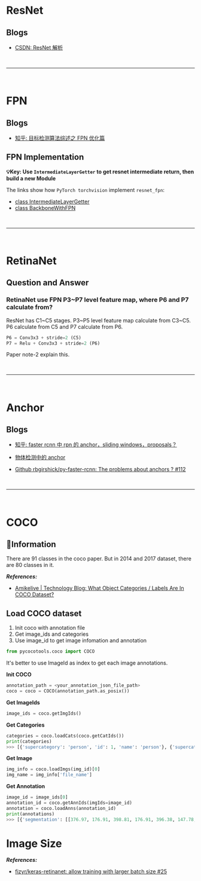 # ResNet

## Blogs

- [CSDN: ResNet 解析](https://blog.csdn.net/lanran2/article/details/79057994)

<!--  -->
<br>

---

<br>
<!--  -->

# FPN

## Blogs

- [知乎: 目标检测算法综述之 FPN 优化篇](https://zhuanlan.zhihu.com/p/63047557)

## FPN Implementation

**:bulb:Key: Use `IntermediateLayerGetter` to get resnet intermediate return, then build a new Module**

The links show how `PyTorch torchvision` implement `resnet_fpn`:

- [class IntermediateLayerGetter](https://github.com/pytorch/vision/blob/2287c8f2dc9dcad955318cc022cabe4d53051f65/torchvision/models/_utils.py#L7)
- [class BackboneWithFPN](https://github.com/pytorch/vision/blob/2287c8f2dc9dcad955318cc022cabe4d53051f65/torchvision/models/detection/backbone_utils.py#L10)

<!--  -->
<br>

---

<br>
<!--  -->

# RetinaNet

## Question and Answer

### RetinaNet use FPN P3~P7 level feature map, where P6 and P7 calculate from?

ResNet has C1~C5 stages. P3~P5 level feature map calculate from C3~C5. P6 calculate from C5 and P7 calculate from P6.

```python
P6 = Conv3x3 + stride=2 (C5)
P7 = Relu + Conv3x3 + stride=2 (P6)
```

Paper note-2 explain this.

<!--  -->
<br>

---

<br>
<!--  -->

# Anchor

## Blogs

- [知乎: faster rcnn 中 rpn 的 anchor，sliding windows，proposals？](https://www.zhihu.com/question/42205480/answer/525212289)

- [物体检测中的 anchor](https://mingming97.github.io/2019/03/26/anchor%20in%20object%20detection/)

- [Github rbgirshick/py-faster-rcnn: The problems about anchors ? #112](https://github.com/rbgirshick/py-faster-rcnn/issues/112)

<!--  -->
<br>

---

<br>
<!--  -->

# COCO

## :triangular_flag_on_post:Information

There are 91 classes in the coco paper. But in 2014 and 2017 dataset, there are 80 classes in it.

**_References:_**

- [Amikelive | Technology Blog: What Object Categories / Labels Are In COCO Dataset?](https://tech.amikelive.com/)

## Load COCO dataset

1. Init coco with annotation file
2. Get image_ids and categories
3. Use image_id to get image infomation and annotation

```python
from pycocotools.coco import COCO
```

It's better to use ImageId as index to get each image annotations.

**Init COCO**

```python
annotation_path = <your_annotation_json_file_path>
coco = coco = COCO(annotation_path.as_posix())
```

**Get ImageIds**

```python
image_ids = coco.getImgIds()
```

**Get Categories**

```python
categories = coco.loadCats(coco.getCatIds())
print(categories)
>>> [{'supercategory': 'person', 'id': 1, 'name': 'person'}, {'supercategory': 'vehicle', 'id': 2, 'name': 'bicycle'}, ...]
```

**Get Image**

```python
img_info = coco.loadImgs(img_id)[0]
img_name = img_info['file_name']
```

**Get Annotation**

```python
image_id = image_ids[0]
annotation_id = coco.getAnnIds(imgIds=image_id)
annotation = coco.loadAnns(annotation_id)
print(annotations)
>>> [{'segmentation': [[376.97, 176.91, 398.81, 176.91, 396.38, 147.78, 447.35, 146.17, 448.16, 172.05, 448.16, 178.53, 464.34, 186.62, 464.34, 192.28, 448.97, 195.51, 447.35, 235.96, 441.69, 258.62, 454.63, 268.32, 462.72, 276.41, 471.62, 290.98, 456.25, 298.26, 439.26, 292.59, 431.98, 308.77, 442.49, 313.63, 436.02, 316.86, 429.55, 322.53, 419.84, 354.89, 402.04, 359.74, 401.24, 312.82, 370.49, 303.92, 391.53, 299.87, 391.53, 280.46, 385.06, 278.84, 381.01, 278.84, 359.17, 269.13, 373.73, 261.85, 374.54, 256.19, 378.58, 231.11, 383.44, 205.22, 385.87, 192.28, 373.73, 184.19]], 'area': 12190.44565, 'iscrowd': 0, 'image_id': 391895, 'bbox': [359.17, 146.17, 112.45, 213.57], 'category_id': 4, 'id': 151091}, ...]
```

# Image Size

**_References:_**

- [fizyr/keras-retinanet: allow training with larger batch size #25](https://github.com/fizyr/keras-retinanet/issues/25)
